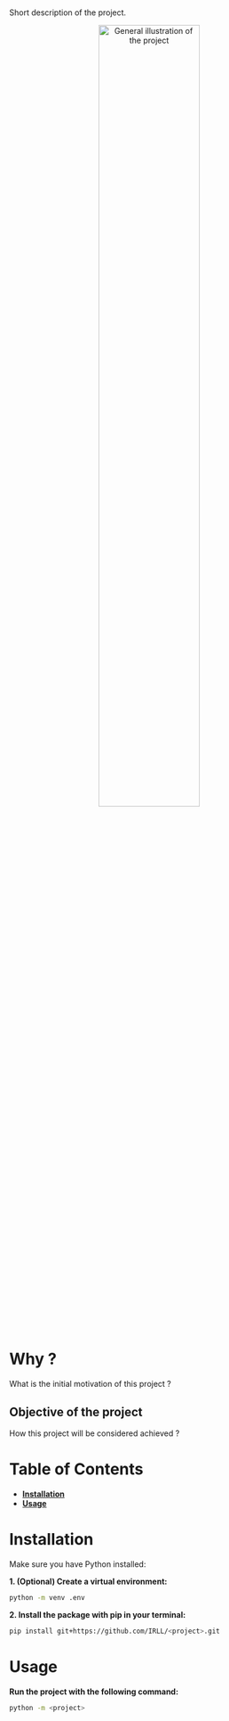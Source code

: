 # **<project>**

Short description of the project.

<p align="center">
  <img src="assets/myproject.png" alt="General illustration of the project" width="60%"/>
</p>

# Why <project> ?

What is the initial motivation of this project ?

## Objective of the project

How this project will be considered achieved ?

# Table of Contents

-   [**Installation**](#installation)
-   [**Usage**](#usage)

# Installation

Make sure you have Python installed:

**1. (Optional) Create a virtual environment:**

```bash
python -m venv .env
```

**2. Install the package with pip in your terminal:**

```bash
pip install git+https://github.com/IRLL/<project>.git
```

# Usage

**Run the project with the following command:**

```bash
python -m <project>
```
